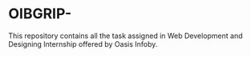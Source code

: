 # OIBGRIP-
This repository contains all the task assigned in Web Development and Designing Internship offered by Oasis Infoby.
